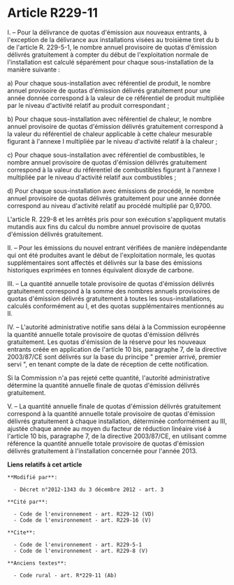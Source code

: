# Article R229-11

I. – Pour la délivrance de quotas d'émission aux nouveaux entrants, à l'exception de la délivrance aux installations visées
au troisième tiret du b de l'article R. 229-5-1, le nombre annuel provisoire de quotas d'émission délivrés gratuitement à
compter du début de l'exploitation normale de l'installation est calculé séparément pour chaque sous-installation de la
manière suivante :

a) Pour chaque sous-installation avec référentiel de produit, le nombre annuel provisoire de quotas d'émission délivrés
gratuitement pour une année donnée correspond à la valeur de ce référentiel de produit multipliée par le niveau d'activité
relatif au produit correspondant ;

b) Pour chaque sous-installation avec référentiel de chaleur, le nombre annuel provisoire de quotas d'émission délivrés
gratuitement correspond à la valeur du référentiel de chaleur applicable à cette chaleur mesurable figurant à l'annexe I
multipliée par le niveau d'activité relatif à la chaleur ;

c) Pour chaque sous-installation avec référentiel de combustibles, le nombre annuel provisoire de quotas d'émission délivrés
gratuitement correspond à la valeur du référentiel de combustibles figurant à l'annexe I multipliée par le niveau d'activité
relatif aux combustibles ;

d) Pour chaque sous-installation avec émissions de procédé, le nombre annuel provisoire de quotas délivrés gratuitement pour
une année donnée correspond au niveau d'activité relatif au procédé multiplié par 0,9700.

L'article R. 229-8 et les arrêtés pris pour son exécution s'appliquent mutatis mutandis aux fins du calcul du nombre annuel
provisoire de quotas d'émission délivrés gratuitement.

II. – Pour les émissions du nouvel entrant vérifiées de manière indépendante qui ont été produites avant le début de
l'exploitation normale, les quotas supplémentaires sont affectés et délivrés sur la base des émissions historiques exprimées
en tonnes équivalent dioxyde de carbone.

III. – La quantité annuelle totale provisoire de quotas d'émission délivrés gratuitement correspond à la somme des nombres
annuels provisoires de quotas d'émission délivrés gratuitement à toutes les sous-installations, calculés conformément au I,
et des quotas supplémentaires mentionnés au II.

IV. – L'autorité administrative notifie sans délai à la Commission européenne la quantité annuelle totale provisoire de
quotas d'émission délivrés gratuitement. Les quotas d'émission de la réserve pour les nouveaux entrants créée en application
de l'article 10 bis, paragraphe 7, de la directive 2003/87/CE sont délivrés sur la base du principe " premier arrivé, premier
servi ", en tenant compte de la date de réception de cette notification.

Si la Commission n'a pas rejeté cette quantité, l'autorité administrative détermine la quantité annuelle finale de quotas
d'émission délivrés gratuitement.

V. – La quantité annuelle finale de quotas d'émission délivrés gratuitement correspond à la quantité annuelle totale
provisoire de quotas d'émission délivrés gratuitement à chaque installation, déterminée conformément au III, ajustée chaque
année au moyen du facteur de réduction linéaire visé à l'article 10 bis, paragraphe 7, de la directive 2003/87/CE, en
utilisant comme référence la quantité annuelle totale provisoire de quotas d'émission délivrés gratuitement à l'installation
concernée pour l'année 2013.

**Liens relatifs à cet article**

	**Modifié par**:

	  - Décret n°2012-1343 du 3 décembre 2012 - art. 3

	**Cité par**:

	  - Code de l'environnement - art. R229-12 (VD)
	  - Code de l'environnement - art. R229-16 (V)

	**Cite**:

	  - Code de l'environnement - art. R229-5-1
	  - Code de l'environnement - art. R229-8 (V)

	**Anciens textes**:

	  - Code rural - art. R*229-11 (Ab)
